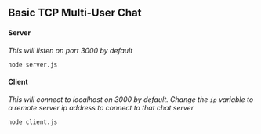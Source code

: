 ## Basic TCP Multi-User Chat

#### Server
*This will listen on port 3000 by default*

```
node server.js
```

#### Client
*This will connect to localhost on 3000 by default. Change the ```ip``` variable to a remote server ip address to connect to that chat server*

```
node client.js
```
